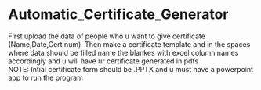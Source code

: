 # Automatic_Certificate_Generator
First upload the data of people who u want to give certificate (Name,Date,Cert num). Then make a certificate template and in the spaces where data should be filled name the blankes with excel column names accordingly and u will have ur certificate generated in pdfs <br>
NOTE: Intial certificate form should be .PPTX and u must have a powerpoint app to run the program
